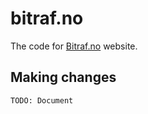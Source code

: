 # bitraf.no

The code for [Bitraf.no](http://bitraf.no) website.

## Making changes

`TODO: Document`
